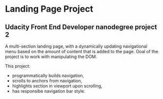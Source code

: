 # Landing Page Project

## Udacity Front End Developer nanodegree project 2

A multi-section landing page, with a dynamically updating navigational menu based on the amount of content that is added to the page. Goal of the project is to work with manipulating the DOM.

This project:

-   programmatically builds navigation,
-   scrolls to anchors from navigation,
-   highlights section in viewport upon scrolling,
-   has responsibe navigation bar style.
